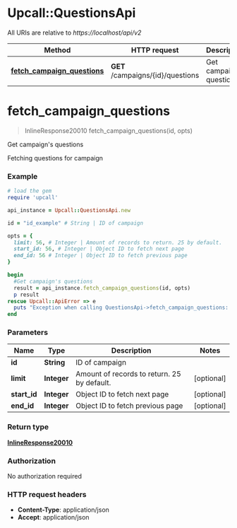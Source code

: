 # Upcall::QuestionsApi

All URIs are relative to *https://localhost/api/v2*

Method | HTTP request | Description
------------- | ------------- | -------------
[**fetch_campaign_questions**](QuestionsApi.md#fetch_campaign_questions) | **GET** /campaigns/{id}/questions | Get campaign&#39;s questions


# **fetch_campaign_questions**
> InlineResponse20010 fetch_campaign_questions(id, opts)

Get campaign's questions

Fetching questions for campaign

### Example
```ruby
# load the gem
require 'upcall'

api_instance = Upcall::QuestionsApi.new

id = "id_example" # String | ID of campaign

opts = { 
  limit: 56, # Integer | Amount of records to return. 25 by default.
  start_id: 56, # Integer | Object ID to fetch next page
  end_id: 56 # Integer | Object ID to fetch previous page
}

begin
  #Get campaign's questions
  result = api_instance.fetch_campaign_questions(id, opts)
  p result
rescue Upcall::ApiError => e
  puts "Exception when calling QuestionsApi->fetch_campaign_questions: #{e}"
end
```

### Parameters

Name | Type | Description  | Notes
------------- | ------------- | ------------- | -------------
 **id** | **String**| ID of campaign | 
 **limit** | **Integer**| Amount of records to return. 25 by default. | [optional] 
 **start_id** | **Integer**| Object ID to fetch next page | [optional] 
 **end_id** | **Integer**| Object ID to fetch previous page | [optional] 

### Return type

[**InlineResponse20010**](InlineResponse20010.md)

### Authorization

No authorization required

### HTTP request headers

 - **Content-Type**: application/json
 - **Accept**: application/json



